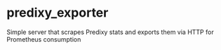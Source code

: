 # predixy_exporter
Simple server that scrapes Predixy stats and exports them via HTTP for Prometheus consumption

